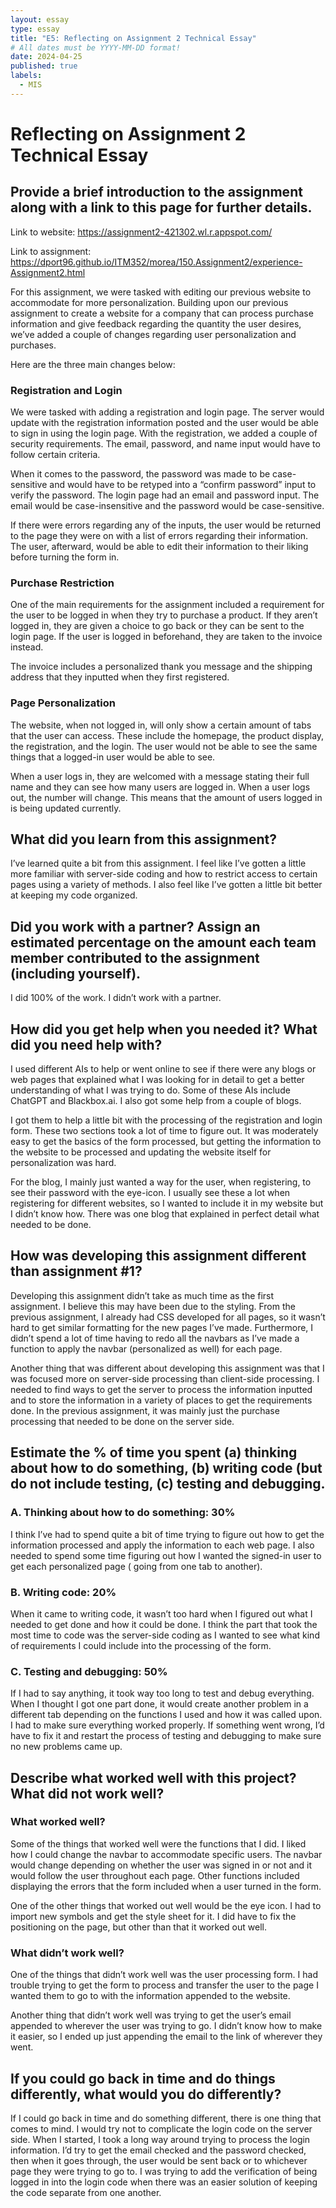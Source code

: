 ```yaml
---
layout: essay
type: essay
title: "E5: Reflecting on Assignment 2 Technical Essay"
# All dates must be YYYY-MM-DD format!
date: 2024-04-25
published: true
labels:
  - MIS
---
```



# Reflecting on Assignment 2 Technical Essay

## Provide a brief introduction to the assignment along with a link to this page for further details.

Link to website: https://assignment2-421302.wl.r.appspot.com/

Link to assignment: https://dport96.github.io/ITM352/morea/150.Assignment2/experience-Assignment2.html 

For this assignment, we were tasked with editing our previous website to accommodate for more personalization. Building upon our previous assignment to create a website for a company that can process purchase information and give feedback regarding the quantity the user desires, we’ve added a couple of changes regarding user personalization and purchases. 

Here are the three main changes below:

### Registration and Login

We were tasked with adding a registration and login page. The server would update with the registration information posted and the user would be able to sign in using the login page. With the registration, we added a couple of security requirements. The email, password, and name input would have to follow certain criteria. 

When it comes to the password, the password was made to be case-sensitive and would have to be retyped into a “confirm password” input to verify the password. The login page had an email and password input. The email would be case-insensitive and the password would be case-sensitive. 

If there were errors regarding any of the inputs, the user would be returned to the page they were on with a list of errors regarding their information. The user, afterward, would be able to edit their information to their liking before turning the form in. 

### Purchase Restriction

One of the main requirements for the assignment included a requirement for the user to be logged in when they try to purchase a product. If they aren’t logged in, they are given a choice to go back or they can be sent to the login page. If the user is logged in beforehand, they are taken to the invoice instead.

The invoice includes a personalized thank you message and the shipping address that they inputted when they first registered. 

### Page Personalization

The website, when not logged in, will only show a certain amount of tabs that the user can access. These include the homepage, the product display, the registration, and the login. The user would not be able to see the same things that a logged-in user would be able to see.

When a user logs in, they are welcomed with a message stating their full name and they can see how many users are logged in. When a user logs out, the number will change. This means that the amount of users logged in is being updated currently.

## What did you learn from this assignment?

I’ve learned quite a bit from this assignment. I feel like I’ve gotten a little more familiar with server-side coding and how to restrict access to certain pages using a variety of methods. I also feel like I’ve gotten a little bit better at keeping my code organized. 

## Did you work with a partner? Assign an estimated percentage on the amount each team member contributed to the assignment (including yourself).

I did 100% of the work. I didn’t work with a partner. 

## How did you get help when you needed it? What did you need help with?

I used different AIs to help or went online to see if there were any blogs or web pages that explained what I was looking for in detail to get a better understanding of what I was trying to do. Some of these AIs include ChatGPT and Blackbox.ai. I also got some help from a couple of blogs.

I got them to help a little bit with the processing of the registration and login form. These two sections took a lot of time to figure out. It was moderately easy to get the basics of the form processed, but getting the information to the website to be processed and updating the website itself for personalization was hard. 

For the blog, I mainly just wanted a way for the user, when registering, to see their password with the eye-icon. I usually see these a lot when registering for different websites, so I wanted to include it in my website but I didn’t know how. There was one blog that explained in perfect detail what needed to be done.

## How was developing this assignment different than assignment #1?

Developing this assignment didn’t take as much time as the first assignment. I believe this may have been due to the styling. From the previous assignment, I already had CSS developed for all pages, so it wasn’t hard to get similar formatting for the new pages I’ve made. Furthermore, I didn’t spend a lot of time having to redo all the navbars as I’ve made a function to apply the navbar (personalized as well) for each page.

Another thing that was different about developing this assignment was that I was focused more on server-side processing than client-side processing. I needed to find ways to get the server to process the information inputted and to store the information in a variety of places to get the requirements done. In the previous assignment, it was mainly just the purchase processing that needed to be done on the server side. 

## Estimate the % of time you spent (a) thinking about how to do something, (b) writing code (but do not include testing, (c) testing and debugging.

### A. Thinking about how to do something: 30%

I think I’ve had to spend quite a bit of time trying to figure out how to get the information processed and apply the information to each web page. I also needed to spend some time figuring out how I wanted the signed-in user to get each personalized page ( going from one tab to another).

### B. Writing code: 20%

When it came to writing code, it wasn’t too hard when I figured out what I needed to get done and how it could be done. I think the part that took the most time to code was the server-side coding as I wanted to see what kind of requirements I could include into the processing of the form.

### C. Testing and debugging: 50%

If I had to say anything, it took way too long to test and debug everything. When I thought I got one part done, it would create another problem in a different tab depending on the functions I used and how it was called upon. I had to make sure everything worked properly. If something went wrong, I’d have to fix it and restart the process of testing and debugging to make sure no new problems came up. 

## Describe what worked well with this project? What did not work well?

### What worked well?

Some of the things that worked well were the functions that I did. I liked how I could change the navbar to accommodate specific users. The navbar would change depending on whether the user was signed in or not and it would follow the user throughout each page. Other functions included displaying the errors that the form included when a user turned in the form. 

One of the other things that worked out well would be the eye icon. I had to import new symbols and get the style sheet for it. I did have to fix the positioning on the page, but other than that it worked out well. 

### What didn’t work well?

One of the things that didn’t work well was the user processing form. I had trouble trying to get the form to process and transfer the user to the page I wanted them to go to with the information appended to the website. 

Another thing that didn’t work well was trying to get the user’s email appended to wherever the user was trying to go. I didn’t know how to make it easier, so I ended up just appending the email to the link of wherever they went. 

## If you could go back in time and do things differently, what would you do differently?

If I could go back in time and do something different, there is one thing that comes to mind. I would try not to complicate the login code on the server side. When I started, I took a long way around trying to process the login information. I’d try to get the email checked and the password checked, then when it goes through, the user would be sent back or to whichever page they were trying to go to. I was trying to add the verification of being logged in into the login code when there was an easier solution of keeping the code separate from one another.
